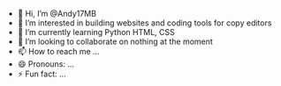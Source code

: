 - 👋 Hi, I’m @Andy17MB
- 👀 I’m interested in building websites and coding tools for copy editors
- 🌱 I’m currently learning Python HTML, CSS
- 💞️ I’m looking to collaborate on nothing at the moment
- 📫 How to reach me ...
- 😄 Pronouns: ...
- ⚡ Fun fact: ...

<!---
Andy17MB/Andy17MB is a ✨ special ✨ repository because its `README.md` (this file) appears on your GitHub profile.
You can click the Preview link to take a look at your changes.
--->
